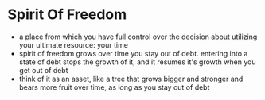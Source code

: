 # Spirit Of Freedom

* a place from which you have full control over the decision about utilizing your ultimate resource: your time
* spirit of freedom grows over time you stay out of debt. entering into a state of debt stops the growth of it, and it resumes it's growth when you get out of debt
* think of it as an asset, like a tree that grows bigger and stronger and bears more fruit over time, as long as you stay out of debt

